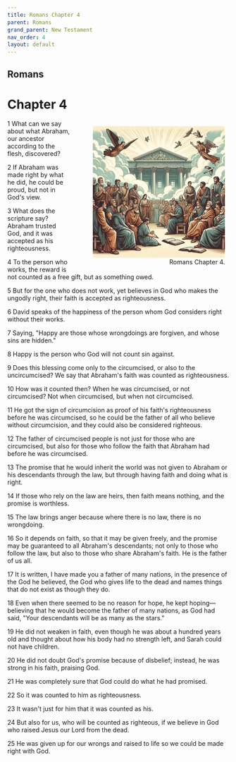 ```yaml
---
title: Romans Chapter 4
parent: Romans
grand_parent: New Testament
nav_order: 4
layout: default
---
```


## Romans

# Chapter 4

<figure style="float: right; margin-right: 10px;">
    <img src="/assets/Image/Romans/500/4.jpg" alt="Romans Chapter 4" style="width: 300px; height: 300px; float: right;padding-left: 10px;"/>
    <figcaption style="clear: both;text-align: right;">Romans Chapter 4.</figcaption>
</figure>
1 What can we say about what Abraham, our ancestor according to the flesh, discovered?

2 If Abraham was made right by what he did, he could be proud, but not in God's view.

3 What does the scripture say? Abraham trusted God, and it was accepted as his righteousness.

4 To the person who works, the reward is not counted as a free gift, but as something owed.

5 But for the one who does not work, yet believes in God who makes the ungodly right, their faith is accepted as righteousness.

6 David speaks of the happiness of the person whom God considers right without their works.

7 Saying, "Happy are those whose wrongdoings are forgiven, and whose sins are hidden."

8 Happy is the person who God will not count sin against.

9 Does this blessing come only to the circumcised, or also to the uncircumcised? We say that Abraham's faith was counted as righteousness.

10 How was it counted then? When he was circumcised, or not circumcised? Not when circumcised, but when not circumcised.

11 He got the sign of circumcision as proof of his faith's righteousness before he was circumcised, so he could be the father of all who believe without circumcision, and they could also be considered righteous.

12 The father of circumcised people is not just for those who are circumcised, but also for those who follow the faith that Abraham had before he was circumcised.

13 The promise that he would inherit the world was not given to Abraham or his descendants through the law, but through having faith and doing what is right.

14 If those who rely on the law are heirs, then faith means nothing, and the promise is worthless.

15 The law brings anger because where there is no law, there is no wrongdoing.

16 So it depends on faith, so that it may be given freely, and the promise may be guaranteed to all Abraham's descendants; not only to those who follow the law, but also to those who share Abraham's faith. He is the father of us all.

17 It is written, I have made you a father of many nations, in the presence of the God he believed, the God who gives life to the dead and names things that do not exist as though they do.

18 Even when there seemed to be no reason for hope, he kept hoping—believing that he would become the father of many nations, as God had said, "Your descendants will be as many as the stars."

19 He did not weaken in faith, even though he was about a hundred years old and thought about how his body had no strength left, and Sarah could not have children.

20 He did not doubt God's promise because of disbelief; instead, he was strong in his faith, praising God.

21 He was completely sure that God could do what he had promised.

22 So it was counted to him as righteousness.

23 It wasn't just for him that it was counted as his.

24 But also for us, who will be counted as righteous, if we believe in God who raised Jesus our Lord from the dead.

25 He was given up for our wrongs and raised to life so we could be made right with God.


